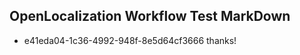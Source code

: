 ## OpenLocalization Workflow Test MarkDown
* e41eda04-1c36-4992-948f-8e5d64cf3666 
thanks!<!--HONumber=Mar16_HO3-->
